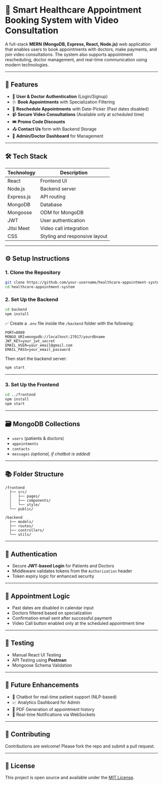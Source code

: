 # 🏥 Smart Healthcare Appointment Booking System with Video Consultation

A full-stack **MERN (MongoDB, Express, React, Node.js)** web application that enables users to book appointments with doctors, make payments, and join video consultations. The system also supports appointment rescheduling, doctor management, and real-time communication using modern technologies.

---

## 🚀 Features

- 🔐 **User & Doctor Authentication** (Login/Signup)
- 🩺 **Book Appointments** with Specialization Filtering
- 📅 **Reschedule Appointments** with Date-Picker (Past dates disabled)
- 📹 **Secure Video Consultations** (Available only at scheduled time)
- 🎟️ **Promo Code Discounts**
- 📤 **Contact Us** form with Backend Storage
- 📁 **Admin/Doctor Dashboard** for Management

---

## 🛠️ Tech Stack

| Technology     | Description                    |
|----------------|--------------------------------|
| React          | Frontend UI                    |
| Node.js        | Backend server                 |
| Express.js     | API routing                    |
| MongoDB        | Database                       |
| Mongoose       | ODM for MongoDB                |
| JWT            | User authentication            |
| Jitsi Meet     | Video call integration         |
| CSS            | Styling and responsive layout  |

---

## ⚙️ Setup Instructions

### 1. Clone the Repository

```bash
git clone https://github.com/your-username/healthcare-appointment-system.git
cd healthcare-appointment-system
```

### 2. Set Up the Backend

```bash
cd backend
npm install
```

✅ Create a `.env` file inside the `/backend` folder with the following:

```env
PORT=8080
MONGO_URI=mongodb://localhost:27017/yourdbname
JWT_KEY=your_jwt_secret
EMAIL_USER=your_email@gmail.com
EMAIL_PASS=your_email_password
```

Then start the backend server:

```bash
npm start
```

---

### 3. Set Up the Frontend

```bash
cd ../frontend
npm install
npm start
```

---

## 🗃️ MongoDB Collections

- `users` (patients & doctors)
- `appointments`
- `contacts`
- `messages` *(optional, if chatbot is added)*

---

## 📚 Folder Structure

```
/frontend
  ├── src/
  │   ├── pages/
  │   ├── components/
  │   └── style/
  └── public/

/backend
  ├── models/
  ├── routes/
  ├── controllers/
  └── utils/
```

---

## 🔐 Authentication

- Secure **JWT-based Login** for Patients and Doctors
- Middleware validates tokens from the `Authorization` header
- Token expiry logic for enhanced security

---

## 📆 Appointment Logic

- Past dates are disabled in calendar input
- Doctors filtered based on specialization
- Confirmation email sent after successful payment
- Video Call button enabled only at the scheduled appointment time

---

## 🧪 Testing

- Manual React UI Testing
- API Testing using **Postman**
- Mongoose Schema Validation

---

## 🧠 Future Enhancements

- 💬 Chatbot for real-time patient support (NLP-based)
- 📈 Analytics Dashboard for Admin
- 🧾 PDF Generation of appointment history
- 🔔 Real-time Notifications via WebSockets

---

## 🙌 Contributing

Contributions are welcome! Please fork the repo and submit a pull request.

---

## 📄 License

This project is open source and available under the [MIT License](LICENSE).
